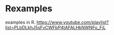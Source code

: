 # Rexamples
examples in R. https://www.youtube.com/playlist?list=PLbDLkhJ5sFvCWFbP4tAFALHkNWNFo_FiL
